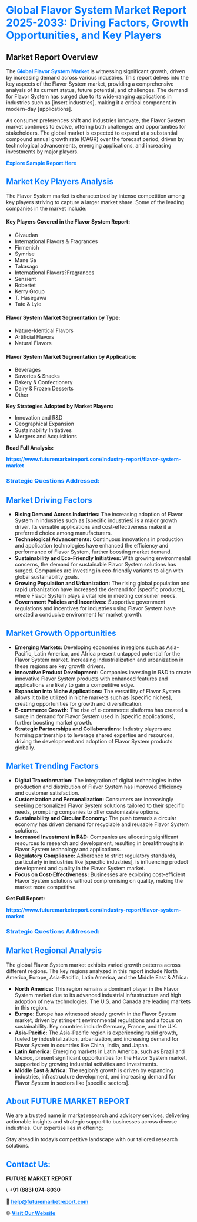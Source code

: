 <h1 style="color: #007BFF;">Global Flavor System Market Report 2025-2033: Driving Factors, Growth Opportunities, and Key Players</h1>

<section id="overview">
<h2>Market Report Overview</h2>
<p>The <a href="https://www.futuremarketreport.com/industry-report/flavor-system-market" style="color: #007BFF; text-decoration: none;"><strong>Global Flavor System Market</strong></a> is witnessing significant growth, driven by increasing demand across various industries. This report delves into the key aspects of the Flavor System market, providing a comprehensive analysis of its current status, future potential, and challenges. The demand for Flavor System has surged due to its wide-ranging applications in industries such as [insert industries], making it a critical component in modern-day [applications].</p>
<p>As consumer preferences shift and industries innovate, the Flavor System market continues to evolve, offering both challenges and opportunities for stakeholders. The global market is expected to expand at a substantial compound annual growth rate (CAGR) over the forecast period, driven by technological advancements, emerging applications, and increasing investments by major players.</p>
</section>

<section id="overview">
<p><a href="https://www.futuremarketreport.com/request-sample/reportId=62327" style="color: #007BFF; text-decoration: none;"><strong>Explore Sample Report Here</strong></a></p>
</section>

<section id="key-players">
<h2 style="color: #007BFF;">Market Key Players Analysis</h2>
<p>The Flavor System market is characterized by intense competition among key players striving to capture a larger market share. Some of the leading companies in the market include:</p>
<h4>Key Players Covered in the Flavor System Report:</h4>
<ul><li>Givaudan</li><li>International Flavors &amp; Fragrances</li><li>Firmenich</li><li>Symrise</li><li>Mane Sa</li><li>Takasago</li><li>International Flavors?Fragrances</li><li>Sensient</li><li>Robertet</li><li>Kerry Group</li><li>T. Hasegawa</li><li>Tate &amp; Lyle</li></ul>
<h4>Flavor System Market Segmentation by Type:</h4>
<ul><li>Nature-Identical Flavors</li><li>Artificial Flavors</li><li>Natural Flavors</li></ul>

<h4>Flavor System Market Segmentation by Application:</h4>
<ul><li>Beverages</li><li>Savories &amp; Snacks</li><li>Bakery &amp; Confectionery</li><li>Dairy &amp; Frozen Desserts</li><li>Other</li></ul>
<p><strong>Key Strategies Adopted by Market Players:</strong></p>
<ul>
<li>Innovation and R&D</li>
<li>Geographical Expansion</li>
<li>Sustainability Initiatives</li>
<li>Mergers and Acquisitions</li>
</ul>
</section>

<section>
<p><strong>Read Full Analysis: </strong></p><a href="https://www.futuremarketreport.com/industry-report/flavor-system-market" style="color: #007BFF; text-decoration: none;"><strong>https://www.futuremarketreport.com/industry-report/flavor-system-market</strong></a>
<h3 style="color: #007BFF;">Strategic Questions Addressed:</h3>
</section>

<section id="driving-factors">
<h2 style="color: #007BFF;">Market Driving Factors</h2>
<ul>
<li><strong>Rising Demand Across Industries:</strong> The increasing adoption of Flavor System in industries such as [specific industries] is a major growth driver. Its versatile applications and cost-effectiveness make it a preferred choice among manufacturers.</li>
<li><strong>Technological Advancements:</strong> Continuous innovations in production and application technologies have enhanced the efficiency and performance of Flavor System, further boosting market demand.</li>
<li><strong>Sustainability and Eco-Friendly Initiatives:</strong> With growing environmental concerns, the demand for sustainable Flavor System solutions has surged. Companies are investing in eco-friendly variants to align with global sustainability goals.</li>
<li><strong>Growing Population and Urbanization:</strong> The rising global population and rapid urbanization have increased the demand for [specific products], where Flavor System plays a vital role in meeting consumer needs.</li>
<li><strong>Government Policies and Incentives:</strong> Supportive government regulations and incentives for industries using Flavor System have created a conducive environment for market growth.</li>
</ul>
</section>

<section id="growth-opportunities">
<h2 style="color: #007BFF;">Market Growth Opportunities</h2>
<ul>
<li><strong>Emerging Markets:</strong> Developing economies in regions such as Asia-Pacific, Latin America, and Africa present untapped potential for the Flavor System market. Increasing industrialization and urbanization in these regions are key growth drivers.</li>
<li><strong>Innovative Product Development:</strong> Companies investing in R&D to create innovative Flavor System products with enhanced features and applications are likely to gain a competitive edge.</li>
<li><strong>Expansion into Niche Applications:</strong> The versatility of Flavor System allows it to be utilized in niche markets such as [specific niches], creating opportunities for growth and diversification.</li>
<li><strong>E-commerce Growth:</strong> The rise of e-commerce platforms has created a surge in demand for Flavor System used in [specific applications], further boosting market growth.</li>
<li><strong>Strategic Partnerships and Collaborations:</strong> Industry players are forming partnerships to leverage shared expertise and resources, driving the development and adoption of Flavor System products globally.</li>
</ul>
</section>

<section id="trending-factors">
<h2 style="color: #007BFF;">Market Trending Factors</h2>
<ul>
<li><strong>Digital Transformation:</strong> The integration of digital technologies in the production and distribution of Flavor System has improved efficiency and customer satisfaction.</li>
<li><strong>Customization and Personalization:</strong> Consumers are increasingly seeking personalized Flavor System solutions tailored to their specific needs, prompting companies to offer customizable options.</li>
<li><strong>Sustainability and Circular Economy:</strong> The push towards a circular economy has driven demand for recyclable and reusable Flavor System solutions.</li>
<li><strong>Increased Investment in R&D:</strong> Companies are allocating significant resources to research and development, resulting in breakthroughs in Flavor System technology and applications.</li>
<li><strong>Regulatory Compliance:</strong> Adherence to strict regulatory standards, particularly in industries like [specific industries], is influencing product development and quality in the Flavor System market.</li>
<li><strong>Focus on Cost-Effectiveness:</strong> Businesses are exploring cost-efficient Flavor System solutions without compromising on quality, making the market more competitive.</li>
</ul>
</section>

<section>
<p><strong>Get Full Report: </strong></p><a href="https://www.futuremarketreport.com/industry-report/flavor-system-market" style="color: #007BFF; text-decoration: none;"><strong>https://www.futuremarketreport.com/industry-report/flavor-system-market</strong></a>
<h3 style="color: #007BFF;">Strategic Questions Addressed:</h3>
</section>


<section id="regional-analysis">
<h2 style="color: #007BFF;">Market Regional Analysis</h2>
<p>The global Flavor System market exhibits varied growth patterns across different regions. The key regions analyzed in this report include North America, Europe, Asia-Pacific, Latin America, and the Middle East & Africa:</p>
<ul>
<li><strong>North America:</strong> This region remains a dominant player in the Flavor System market due to its advanced industrial infrastructure and high adoption of new technologies. The U.S. and Canada are leading markets in this region.</li>
<li><strong>Europe:</strong> Europe has witnessed steady growth in the Flavor System market, driven by stringent environmental regulations and a focus on sustainability. Key countries include Germany, France, and the U.K.</li>
<li><strong>Asia-Pacific:</strong> The Asia-Pacific region is experiencing rapid growth, fueled by industrialization, urbanization, and increasing demand for Flavor System in countries like China, India, and Japan.</li>
<li><strong>Latin America:</strong> Emerging markets in Latin America, such as Brazil and Mexico, present significant opportunities for the Flavor System market, supported by growing industrial activities and investments.</li>
<li><strong>Middle East & Africa:</strong> The region’s growth is driven by expanding industries, infrastructure development, and increasing demand for Flavor System in sectors like [specific sectors].</li>
</ul>
</section>

<footer>
<h2 style="color: #007BFF;">About FUTURE MARKET REPORT</h2>
<p>We are a trusted name in market research and advisory services, delivering actionable insights and strategic support to businesses across diverse industries. Our expertise lies in offering:</p>

<p>Stay ahead in today’s competitive landscape with our tailored research solutions.</p>

<h2 style="color: #007BFF;">Contact Us:</h2>
<p><strong>FUTURE MARKET REPORT</strong></p>
<p>📞 <strong>+91 (883) 074-8030</strong></p>
<p>📧 <strong><a href="mailto:help@futuremarketreport.com" style="color: #007BFF;">help@futuremarketreport.com</a></strong></p>
<p>🌐 <strong><a href="https://www.futuremarketreport.com/" style="color: #007BFF;">Visit Our Website</a></strong></p>
</footer>